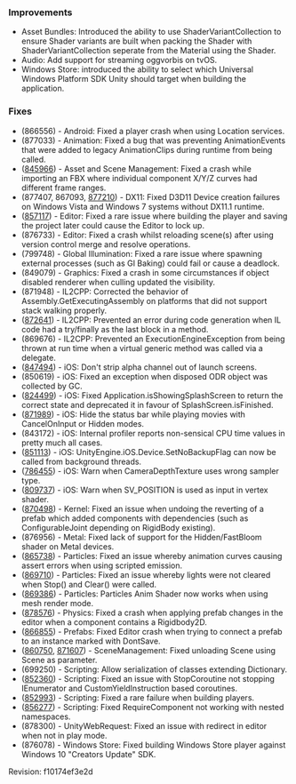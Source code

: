 ### Improvements

*   Asset Bundles: Introduced the ability to use ShaderVariantCollection to ensure Shader variants are built when packing the Shader with ShaderVariantCollection seperate from the Material using the Shader.
*   Audio: Add support for streaming oggvorbis on tvOS.
*   Windows Store: introduced the ability to select which Universal Windows Platform SDK Unity should target when building the application.

### Fixes

*   (866556) - Android: Fixed a player crash when using Location services.
*   (877033) - Animation: Fixed a bug that was preventing AnimationEvents that were added to legacy AnimationClips during runtime from being called.
*   ([845966](https://issuetracker.unity3d.com/product/unity/issues/guid/845966/)) - Asset and Scene Management: Fixed a crash while importing an FBX where individual component X/Y/Z curves had different frame ranges.
*   (877407, 867093, [877210](https://issuetracker.unity3d.com/product/unity/issues/guid/877210/)) - DX11: Fixed D3D11 Device creation failures on Windows Vista and Windows 7 systems without DX11.1 runtime.
*   ([857117](https://issuetracker.unity3d.com/product/unity/issues/guid/857117/)) - Editor: Fixed a rare issue where building the player and saving the project later could cause the Editor to lock up.
*   (876733) - Editor: Fixed a crash whilst reloading scene(s) after using version control merge and resolve operations.
*   (799748) - Global Illumination: Fixed a rare issue where spawning external processes (such as GI Baking) could fail or cause a deadlock.
*   (849079) - Graphics: Fixed a crash in some circumstances if object disabled renderer when culling updated the visibility.
*   (871948) - IL2CPP: Corrected the behavior of Assembly.GetExecutingAssembly on platforms that did not support stack walking properly.
*   ([872641](https://issuetracker.unity3d.com/product/unity/issues/guid/872641/)) - IL2CPP: Prevented an error during code generation when IL code had a try/finally as the last block in a method.
*   (869676) - IL2CPP: Prevented an ExecutionEngineException from being thrown at run time when a virtual generic method was called via a delegate.
*   ([847494](https://issuetracker.unity3d.com/product/unity/issues/guid/847494/)) - iOS: Don't strip alpha channel out of launch screens.
*   (850619) - iOS: Fixed an exception when disposed ODR object was collected by GC.
*   ([824499](https://issuetracker.unity3d.com/product/unity/issues/guid/824499/)) - iOS: Fixed Application.isShowingSplashScreen to return the correct state and deprecated it in favour of SplashScreen.isFinished.
*   ([871989](https://issuetracker.unity3d.com/product/unity/issues/guid/871989/)) - iOS: Hide the status bar while playing movies with CancelOnInput or Hidden modes.
*   (843172) - iOS: Internal profiler reports non-sensical CPU time values in pretty much all cases.
*   ([851113](https://issuetracker.unity3d.com/product/unity/issues/guid/851113/)) - iOS: UnityEngine.iOS.Device.SetNoBackupFlag can now be called from background threads.
*   ([786455](https://issuetracker.unity3d.com/product/unity/issues/guid/786455/)) - iOS: Warn when CameraDepthTexture uses wrong sampler type.
*   ([809737](https://issuetracker.unity3d.com/product/unity/issues/guid/809737/)) - iOS: Warn when SV\_POSITION is used as input in vertex shader.
*   ([870498](https://issuetracker.unity3d.com/product/unity/issues/guid/870498/)) - Kernel: Fixed an issue when undoing the reverting of a prefab which added components with dependencies (such as ConfigurableJoint depending on RigidBody existing).
*   (876956) - Metal: Fixed lack of support for the Hidden/FastBloom shader on Metal devices.
*   ([865738](https://issuetracker.unity3d.com/product/unity/issues/guid/865738/)) - Particles: Fixed an issue whereby animation curves causing assert errors when using scripted emission.
*   ([869710](https://issuetracker.unity3d.com/product/unity/issues/guid/869710/)) - Particles: Fixed an issue whereby lights were not cleared when Stop() and Clear() were called.
*   ([869386](https://issuetracker.unity3d.com/product/unity/issues/guid/869386/)) - Particles: Particles Anim Shader now works when using mesh render mode.
*   ([878576](https://issuetracker.unity3d.com/product/unity/issues/guid/878576/)) - Physics: Fixed a crash when applying prefab changes in the editor when a component contains a Rigidbody2D.
*   ([866855](https://issuetracker.unity3d.com/product/unity/issues/guid/866855/)) - Prefabs: Fixed Editor crash when trying to connect a prefab to an instance marked with DontSave.
*   ([860750](https://issuetracker.unity3d.com/product/unity/issues/guid/860750/), [871607](https://issuetracker.unity3d.com/product/unity/issues/guid/871607/)) - SceneManagement: Fixed unloading Scene using Scene as parameter.
*   (699250) - Scripting: Allow serialization of classes extending Dictionary.
*   ([852360](https://issuetracker.unity3d.com/product/unity/issues/guid/852360/)) - Scripting: Fixed an issue with StopCoroutine not stopping IEnumerator and CustomYieldInstruction based coroutines.
*   ([852993](https://issuetracker.unity3d.com/product/unity/issues/guid/852993/)) - Scripting: Fixed a rare failure when building players.
*   ([856277](https://issuetracker.unity3d.com/product/unity/issues/guid/856277/)) - Scripting: Fixed RequireComponent not working with nested namespaces.
*   (878300) - UnityWebRequest: Fixed an issue with redirect in editor when not in play mode.
*   (876078) - Windows Store: Fixed building Windows Store player against Windows 10 "Creators Update" SDK.

Revision: f10174ef3e2d